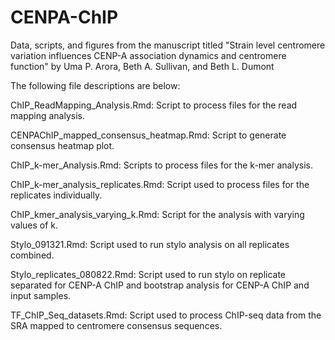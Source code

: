# CENPA-ChIP
Data, scripts, and figures from the manuscript titled "Strain level centromere variation influences CENP-A association dynamics and centromere function" by Uma P. Arora, Beth A. Sullivan, and Beth L. Dumont

The following file descriptions are below:

ChIP_ReadMapping_Analysis.Rmd: Script to process files for the read mapping analysis.

CENPAChIP_mapped_consensus_heatmap.Rmd: Script to generate consensus heatmap plot.

ChIP_k-mer_Analysis.Rmd: Scripts to process files for the k-mer analysis.

ChIP_k-mer_analysis_replicates.Rmd: Script used to process files for the replicates individually. 

ChIP_kmer_analysis_varying_k.Rmd: Script for the analysis with varying values of k.

Stylo_091321.Rmd: Script used to run stylo analysis on all replicates combined.

Stylo_replicates_080822.Rmd: Script used to run stylo on replicate separated for CENP-A ChIP and bootstrap analysis for CENP-A ChIP and input samples.

TF_ChIP_Seq_datasets.Rmd: Script used to process ChIP-seq data from the SRA mapped to centromere consensus sequences.
